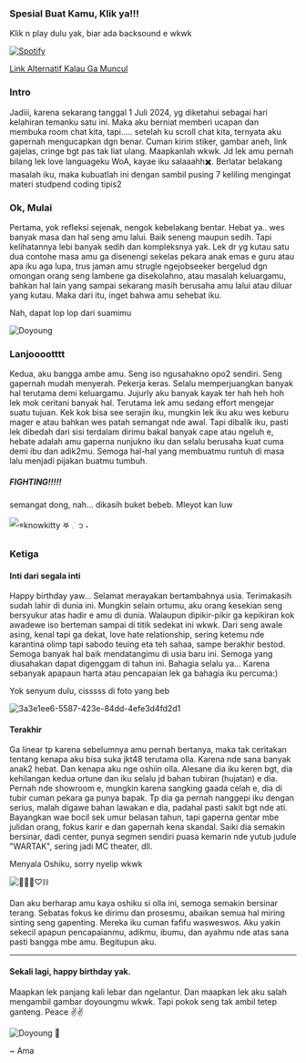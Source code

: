 ### Spesial Buat Kamu, Klik ya!!!

Klik n play dulu yak, biar ada backsound e wkwk

[![Spotify](https://spotify-github-readme.vercel.app/api/spotify)](https://open.spotify.com/track/2sNJy7gkeamXHUt48kXMbJ?si=2d4187943db948df)

[Link Alternatif Kalau Ga Muncul](https://open.spotify.com/track/2sNJy7gkeamXHUt48kXMbJ?si=2d4187943db948df)


### Intro
Jadiii, karena sekarang tanggal 1 Juli 2024, yg diketahui sebagai hari kelahiran temanku satu ini. Maka aku berniat memberi ucapan dan membuka room chat kita, tapi..... setelah ku scroll chat kita, ternyata aku gapernah mengucapkan dgn benar. Cuman kirim stiker, gambar aneh, link gajelas, cringe bgt pas tak liat ulang. Maapkanlah wkwk. Jd lek amu pernah bilang lek love languageku WoA, kayae iku salaaahh✖️. Berlatar belakang masalah iku, maka kubuatlah ini dengan sambil pusing 7 keliling mengingat materi studpend coding tipis2

### Ok, Mulai

Pertama, yok refleksi sejenak, nengok kebelakang bentar. Hebat ya.. wes banyak masa dan hal seng amu lalui. Baik seneng maupun sedih. Tapi kelihatannya lebi banyak sedih dan kompleksnya yak. Lek dr yg kutau satu dua contohe masa amu ga disenengi sekelas pekara anak emas e guru atau apa iku aga lupa, trus jaman amu strugle ngejobseeker bergelud dgn omongan orang seng lambene ga disekolahno, atau masalah keluargamu, bahkan hal lain yang sampai sekarang masih berusaha amu lalui atau diluar yang kutau. Maka dari itu, inget bahwa amu sehebat iku.

Nah, dapat lop lop dari suamimu

![Doyoung](https://github.com/amafeb/amafeb.github.io/assets/100106202/58f618c2-5883-4e00-acab-e05df37f9cfe)


### Lanjooootttt
Kedua, aku bangga ambe amu. Seng iso ngusahakno opo2 sendiri. Seng gapernah mudah menyerah. Pekerja keras. Selalu memperjuangkan banyak hal terutama demi keluargamu. Jujurly aku banyak kayak ter hah heh hoh lek mok ceritani banyak hal. Terutama lek amu sedang effort mengejar suatu tujuan. Kek kok bisa see serajin iku, mungkin lek iku aku wes keburu mager e atau bahkan wes patah semangat nde awal. Tapi dibalik iku, pasti lek dibedah dari sisi terdalam dirimu bakal banyak cape atau ngeluh e, hebate adalah amu gaperna nunjukno iku dan selalu berusaha kuat cuma demi ibu dan adik2mu. Semoga hal-hal yang membuatmu runtuh di masa lalu menjadi pijakan buatmu tumbuh. 

##### FIGHTING!!!!!
semangat dong, nah... dikasih buket bebeb. Mleyot kan luw

![𖥻knowkitty 𖤐 𓈒࣪  ᭡ ˖](https://github.com/amafeb/amafeb.github.io/assets/100106202/053c01f9-06b5-4294-9fec-114094a98b2a)


### Ketiga
#### Inti dari segala inti
Happy birthday yaw... Selamat merayakan bertambahnya usia. Terimakasih sudah lahir di dunia ini. Mungkin selain ortumu, aku orang kesekian seng bersyukur atas hadir e amu di dunia. Walaupun dipikir-pikir ga kepikiran kok awadewe iso berteman sampai di titik sedekat ini wkwk. Dari seng awale asing, kenal tapi ga dekat, love hate relationship, sering ketemu nde karantina olimp tapi sabodo teuing eta teh sahaa, sampe berakhir bestod.  Semoga banyak hal baik mendatangimu di usia baru ini. Semoga yang diusahakan dapat digenggam di tahun ini. Bahagia selalu ya... Karena sebanyak apapaun harta atau pencapaian lek ga bahagia iku percuma:) 

Yok senyum dulu, cisssss di foto yang beb

![3a3e1ee6-5587-423e-84dd-4efe3d4fd2d1](https://github.com/amafeb/amafeb.github.io/assets/100106202/5065084e-da50-4c62-812d-b22e2cf59085)

#### Terakhir
Ga linear tp karena sebelumnya amu pernah bertanya, maka tak ceritakan tentang kenapa aku bisa suka jkt48 terutama olla. Karena nde sana banyak anak2 hebat. Dan kenapa aku nge oshiin olla. Alesane dia iku keren bgt, dia kehilangan kedua ortune dan iku selalu jd bahan tubiran (hujatan) e dia. Pernah nde showroom e, mungkin karena sangking gaada celah e, dia di tubir cuman pekara ga punya bapak. Tp dia ga pernah nanggepi iku dengan serius, malah digawe bahan lawakan e dia, padahal pasti sakit bgt nde ati. Bayangkan wae bocil sek umur belasan tahun, tapi gaperna gentar mbe julidan orang, fokus karir e dan gapernah kena skandal. Saiki dia semakin bersinar, dadi center, punya segmen sendiri puasa kemarin nde yutub judule "WARTAK", sering jadi MC theater, dll.

Menyala Oshiku, sorry nyelip wkwk

![🐻✨🌻♡⛓](https://github.com/amafeb/amafeb.github.io/assets/100106202/b0210271-7349-491b-b094-e73868b9f2cc)

Dan aku berharap amu kaya oshiku si olla ini, semoga semakin bersinar terang. Sebatas fokus ke dirimu dan prosesmu, abaikan semua hal miring sinting seng gapenting. Mereka iku cuman fafifu wasweswos. Aku yakin sekecil apapun pencapaianmu, adikmu, ibumu, dan ayahmu nde atas sana pasti bangga mbe amu. Begitupun aku. 


---
#### Sekali lagi, happy birthday yak.
Maapkan lek panjang kali lebar dan ngelantur. Dan maapkan lek aku salah mengambil gambar doyoungmu wkwk. Tapi pokok seng tak ambil tetep ganteng. Peace ✌✌

![Doyoung 🐰](https://github.com/amafeb/amafeb.github.io/assets/100106202/76bd66b5-4c39-4371-91d9-0b85798e7bdd)

~ Ama

